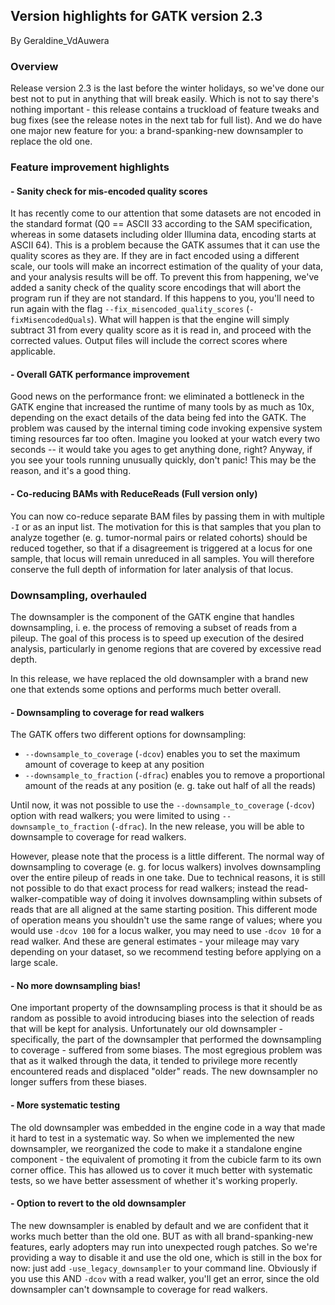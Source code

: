 ## Version highlights for GATK version 2.3

By Geraldine_VdAuwera

<h3>Overview</h3>

<p>Release version 2.3 is the last before the winter holidays, so we've done our best not to put in anything that will break easily. Which is not to say there's nothing important - this release contains a truckload of feature tweaks and bug fixes (see the release notes in the next tab for full list). And we do have one major new feature for you: a brand-spanking-new downsampler  to replace the old one.</p>

<h3>Feature improvement highlights</h3>

<h4>- Sanity check for mis-encoded quality scores</h4>

<p>It has recently come to our attention that some datasets are not encoded in the standard format (Q0 == ASCII 33 according to the SAM specification, whereas in some datasets including older Illumina data, encoding starts at ASCII 64). This is a problem because the GATK assumes that it can use the quality scores as they are. If they are in fact encoded using a different scale, our tools will make an incorrect estimation of the quality of your data, and your analysis results will be off. To prevent this from happening, we've added a sanity check of the quality score encodings that will abort the program run if they are not standard. If this happens to you, you'll need to run again with the flag <code class="code codeInline" spellcheck="false">--fix_misencoded_quality_scores</code> (<code class="code codeInline" spellcheck="false">-fixMisencodedQuals</code>). What will happen is that the engine will simply subtract 31 from every quality score as it is read in, and proceed with the corrected values. Output files will include the correct scores where applicable.</p>

<h4>- Overall GATK performance improvement</h4>

<p>Good news on the performance front: we eliminated a bottleneck in the GATK engine that increased the runtime of many tools by as much as 10x, depending on the exact details of the data being fed into the GATK. The problem was caused by the internal timing code invoking expensive system timing resources far too often. Imagine you looked at your watch every two seconds -- it would take you ages to get anything done, right? Anyway, if you see your tools running unusually quickly, don't panic! This may be the reason, and it's a good thing.</p>

<h4>- Co-reducing BAMs with ReduceReads (Full version only)</h4>

<p>You can now co-reduce separate BAM files by passing them in with multiple <code class="code codeInline" spellcheck="false">-I</code> or as an input list. The motivation for this is that samples that you plan to analyze together (e. g. tumor-normal pairs or related cohorts) should be reduced together, so that if a disagreement is triggered at a locus for one sample, that locus will remain unreduced in all samples. You will therefore conserve the full depth of information for later analysis of that locus.</p>

<h3>Downsampling, overhauled</h3>

<p>The downsampler is the component of the GATK engine that handles downsampling, i. e. the process of removing a subset of reads from a pileup. The goal of this process is to speed up execution of the desired analysis, particularly in genome regions that are covered by excessive read depth.</p>

<p>In this release, we have replaced the old downsampler with a brand new one that extends some options and performs much better overall.</p>

<h4>- Downsampling to coverage for read walkers</h4>

<p>The GATK offers two different options for downsampling:</p>

<ul><li><code class="code codeInline" spellcheck="false">--downsample_to_coverage</code> (<code class="code codeInline" spellcheck="false">-dcov</code>) enables you to set the maximum amount of coverage to keep at any position</li>
<li><code class="code codeInline" spellcheck="false">--downsample_to_fraction</code> (<code class="code codeInline" spellcheck="false">-dfrac</code>) enables you to remove a proportional amount of the reads at any position (e. g. take out half of all the reads)</li>
</ul><p>Until now, it was not possible to use the <code class="code codeInline" spellcheck="false">--downsample_to_coverage</code> (<code class="code codeInline" spellcheck="false">-dcov</code>) option with read walkers; you were limited to using <code class="code codeInline" spellcheck="false">--downsample_to_fraction</code> (<code class="code codeInline" spellcheck="false">-dfrac</code>). In the new release, you will be able to downsample to coverage for read walkers.</p>

<p>However, please note that the process is a little different. The normal way of downsampling to coverage (e. g. for locus walkers) involves downsampling over the entire pileup of reads in one take. Due to technical reasons, it is still not possible to do that exact process for read walkers; instead the read-walker-compatible way of doing it involves downsampling within subsets of reads that are all aligned at the same starting position. This different mode of operation means you shouldn't use the same range of values; where you would use <code class="code codeInline" spellcheck="false">-dcov 100</code> for a locus walker, you may need to use <code class="code codeInline" spellcheck="false">-dcov 10</code> for a read walker. And these are general estimates - your mileage may vary depending on your dataset, so we recommend testing before applying on a large scale.</p>

<h4>- No more downsampling bias!</h4>

<p>One important property of the downsampling process is that it should be as random as possible to avoid introducing biases into the selection of reads that will be kept for analysis. Unfortunately our old downsampler - specifically, the part of the downsampler that performed the downsampling to coverage - suffered from some biases. The most egregious problem was that as it walked through the data, it tended to privilege more recently encountered reads and displaced "older" reads. The new downsampler no longer suffers from these biases.</p>

<h4>- More systematic testing</h4>

<p>The old downsampler was embedded in the engine code in a way that made it hard to test in a systematic way. So when we implemented the new downsampler, we reorganized the code to make it a standalone engine component - the equivalent of promoting it from the cubicle farm to its own corner office. This has allowed us to cover it much better with systematic tests, so we have better assessment of whether it's working properly.</p>

<h4>- Option to revert to the old downsampler</h4>

<p>The new downsampler is enabled by default and we are confident that it works much better than the old one. BUT as with all brand-spanking-new features, early adopters may run into unexpected rough patches. So we're providing a way to disable it and use the old one, which is still in the box for now: just add <code class="code codeInline" spellcheck="false">-use_legacy_downsampler</code> to your command line. Obviously if you use this AND <code class="code codeInline" spellcheck="false">-dcov</code> with a read walker, you'll get an error, since the old downsampler can't downsample to coverage for read walkers.</p>
